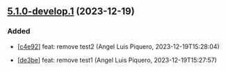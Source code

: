 ## [5.1.0-develop.1](https://github.com/alpiquero/nyx-test/tag/5.1.0-develop.1) (2023-12-19)

### Added

* [[c4e92](https://github.com/alpiquero/nyx-test/commit/c4e927e37e3946de25f90ffcfccfa631faeae232)] feat: remove test2
 (Angel Luis Piquero, 2023-12-19T15:28:04)

* [[de3be](https://github.com/alpiquero/nyx-test/commit/de3be8b8df2c14fe81abee0cb3ef46e25002497d)] feat: remove test1
 (Angel Luis Piquero, 2023-12-19T15:27:57)

